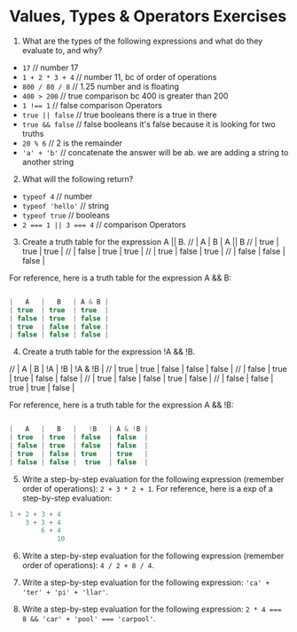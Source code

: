 # Values, Types & Operators Exercises

1. What are the types of the following expressions and what do they evaluate to, and why?
* `17` // number 17
* `1 + 2 * 3 + 4` // number 11, bc of order of operations
* `800 / 80 / 8` // 1.25 number and is floating
* `400 > 200` // true comparison bc 400 is greater than 200
* `1 !== 1` // false comparison Operators
* `true || false` // true booleans there is a true in there
* `true && false` // false booleans it's false because it is looking for two truths
* `20 % 6` // 2 is the remainder
* `'a' + 'b'` // concatenate the answer will be ab. we are adding a string to another string

2. What will the following return?
* `typeof 4` // number
*  `typeof 'hello'` // string
*  `typeof true` // booleans
* `2 === 1 || 3 === 4` // comparison Operators

3. Create a truth table for the expression A || B.
// |  A    |   B   |  A || B
// | true  | true  | true   |
// | false | true  | true   |
// | true  | false | true   |
// | false | false | false  |

For reference, here is a truth table for the expression A && B:

``` js

|   A   |   B   | A & B |
| true  | true  | true  |
| false | true  | false |
| true  | false | false |
| false | false | false |

```
4. Create a truth table for the expression !A && !B.

// |   A   |   B   |  !A   |   !B   | !A & !B |
// | true  | true  | false | false  |  false  |
// | false | true  | true  | false  |  false  |
// | true  | false | false | true   |  false  |
// | false | false | true  | true   |  false  |

For reference, here is a truth table for the expression A && !B:

``` js

|   A   |   B   |   !B   | A & !B |
| true  | true  | false  | false  |
| false | true  | false  | false  |
| true  | false | true   | true   |
| false | false |  true  | false  |

```
5. Write a step-by-step evaluation for the following expression (remember order of operations): `2 + 3 * 2 + 1`.
  For reference, here is a exp of a step-by-step evaluation:
  ```js
  1 + 2 + 3 + 4
      3 + 3 + 4
          6 + 4
              10
  ```

 6. Write a step-by-step evaluation for the following expression (remember order of operations): `4 / 2 + 8 / 4`.

 7. Write a step-by-step evaluation for the following expression: `'ca' + 'ter' + 'pi' + 'llar'`.
 8. Write a step-by-step evaluation for the following expression: `2 * 4 === 8 && 'car' + 'pool' === 'carpool'`.

